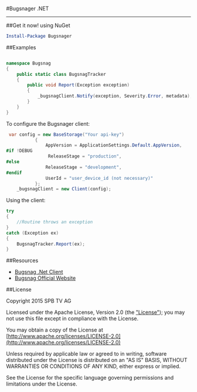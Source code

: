 #Bugsnager .NET



-----------------------
##Get it now! using NuGet

```powershell
Install-Package Bugsnager
```

##Examples

```csharp

namespace Bugsnag
{
    public static class BugsnagTracker
    {
        public void Report(Exception exception)
        {
            _bugsnagClient.Notify(exception, Severity.Error, metadata);
        }
    }
}
```

To configure the Bugsnager client:

```csharp
 var config = new BaseStorage("Your api-key")
           {
               AppVersion = ApplicationSettings.Default.AppVersion,
#if !DEBUG
                ReleaseStage = "production",
#else
               ReleaseStage = "development",
#endif
               UserId = "user_device_id (not necessary)"
           };
	_bugsnagClient = new Client(config);

```

Using the client:

```csharp
try
{
    //Routine throws an exception
}
catch (Exception ex)
{
    BugsnagTracker.Report(ex);
}
```

##Resources

- [Bugsnag .Net Client](https://github.com/bugsnag/bugsnag-net)
- [Bugsnag Official Website](https://bugsnag.com/)

##License

Copyright 2015 SPB TV AG

Licensed under the Apache License, Version 2.0 (the ["License"](LICENSE)); you may not use this file except in compliance with the License.

You may obtain a copy of the License at [http://www.apache.org/licenses/LICENSE-2.0](http://www.apache.org/licenses/LICENSE-2.0)

Unless required by applicable law or agreed to in writing, software distributed under the License is distributed on an "AS IS" BASIS, WITHOUT WARRANTIES OR CONDITIONS OF ANY KIND, either express or implied.

See the License for the specific language governing permissions and limitations under the License.
